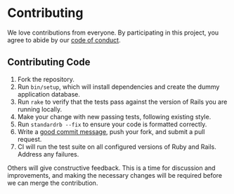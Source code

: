 # Contributing

We love contributions from everyone.  By participating in this project, you
agree to abide by our [code of conduct].

[code of conduct]: CODE_OF_CONDUCT.md

## Contributing Code

1. Fork the repository.
2. Run `bin/setup`, which will install dependencies and create the dummy
   application database.
3. Run `rake` to verify that the tests pass against the version of Rails you are
   running locally.
4. Make your change with new passing tests, following existing style.
5. Run `standardrb --fix` to ensure your code is formatted correctly.
5. Write a [good commit message], push your fork, and submit a pull request.
6. CI will run the test suite on all configured versions of Ruby and Rails.
   Address any failures.

[good commit message]: http://tbaggery.com/2008/04/19/a-note-about-git-commit-messages.html

Others will give constructive feedback.  This is a time for discussion and
improvements, and making the necessary changes will be required before we can
merge the contribution.
